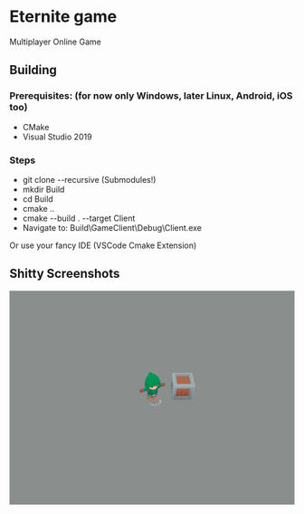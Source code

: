 # Eternite game

Multiplayer Online Game

## Building

### Prerequisites: (for now only Windows, later Linux, Android, iOS too)
- CMake
- Visual Studio 2019 

### Steps
- git clone --recursive (Submodules!)
- mkdir Build
- cd Build
- cmake ..
- cmake --build . --target Client
- Navigate to: Build\GameClient\Debug\Client.exe

Or use your fancy IDE (VSCode Cmake Extension)

## Shitty Screenshots
![Image](/Docs/Demo2.png)